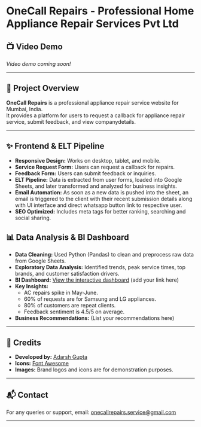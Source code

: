 # OneCall Repairs - Professional Home Appliance Repair Services Pvt Ltd

## 📺 Video Demo

<!--
[![Watch the video](https://img.youtube.com/vi/your-video-id-here/0.jpg)](https://www.youtube.com/watch?v=your-video-id-here)
-->
*Video demo coming soon!*

---

## 📝 Project Overview

**OneCall Repairs** is a professional appliance repair service website for Mumbai, India.  
It provides a platform for users to request a callback for appliance repair service, submit feedback, and view companydetails.

---

## ✨ Frontend & ELT Pipeline

- **Responsive Design:** Works on desktop, tablet, and mobile.
- **Service Request Form:** Users can request a callback for repairs.
- **Feedback Form:** Users can submit feedback or inquiries.
- **ELT Pipeline:** Data is extracted from user forms, loaded into Google Sheets, and later transformed and analyzed for business insights.
- **Email Automation:** As soon as a new data is pushed into the sheet, an email is triggered to the client with their recent submission details along with UI interface and direct whatsapp button link to respective user.
- **SEO Optimized:** Includes meta tags for better ranking, searching and social sharing.

## 📊 Data Analysis & BI Dashboard

- **Data Cleaning:** Used Python (Pandas) to clean and preprocess raw data from Google Sheets.
- **Exploratory Data Analysis:** Identified trends, peak service times, top brands, and customer satisfaction drivers.
- **BI Dashboard:** [View the interactive dashboard](#) (add your link here)
- **Key Insights:**
  - AC repairs spike in May-June.
  - 60% of requests are for Samsung and LG appliances.
  - 80% of customers are repeat clients.
  - Feedback sentiment is 4.5/5 on average.
- **Business Recommendations:** (List your recommendations here)

---

## 📢 Credits

- **Developed by:** [Adarsh Gupta](https://gupta-adarsh.vercel.app/)
- **Icons:** [Font Awesome](https://fontawesome.com/)
- **Images:** Brand logos and icons are for demonstration purposes.

---

## 📬 Contact

For any queries or support, email: [onecallrepairs.service@gmail.com](mailto:onecallrepairs.service@gmail.com)

---